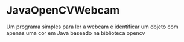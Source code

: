 # JavaOpenCVWebcam
Um programa simples para ler a webcam e identificar um objeto com apenas uma cor em Java baseado na biblioteca opencv
